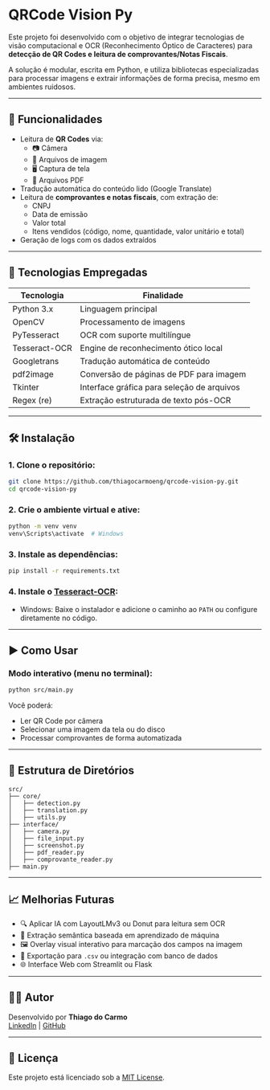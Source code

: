 # QRCode Vision Py

Este projeto foi desenvolvido com o objetivo de integrar tecnologias de visão computacional e OCR (Reconhecimento Óptico de Caracteres) para **detecção de QR Codes e leitura de comprovantes/Notas Fiscais**.

A solução é modular, escrita em Python, e utiliza bibliotecas especializadas para processar imagens e extrair informações de forma precisa, mesmo em ambientes ruidosos.

---

## 🚀 Funcionalidades

- Leitura de **QR Codes** via:
  - 📷 Câmera
  - 📄 Arquivos de imagem
  - 🖥️ Captura de tela
  - 📑 Arquivos PDF
- Tradução automática do conteúdo lido (Google Translate)
- Leitura de **comprovantes e notas fiscais**, com extração de:
  - CNPJ
  - Data de emissão
  - Valor total
  - Itens vendidos (código, nome, quantidade, valor unitário e total)
- Geração de logs com os dados extraídos

---

## 🧠 Tecnologias Empregadas

| Tecnologia      | Finalidade                                      |
|-----------------|--------------------------------------------------|
| Python 3.x      | Linguagem principal                             |
| OpenCV          | Processamento de imagens                        |
| PyTesseract     | OCR com suporte multilíngue                     |
| Tesseract-OCR   | Engine de reconhecimento ótico local            |
| Googletrans     | Tradução automática de conteúdo                 |
| pdf2image       | Conversão de páginas de PDF para imagem         |
| Tkinter         | Interface gráfica para seleção de arquivos      |
| Regex (re)      | Extração estruturada de texto pós-OCR           |

---

## 🛠️ Instalação

### 1. Clone o repositório:
```bash
git clone https://github.com/thiagocarmoeng/qrcode-vision-py.git
cd qrcode-vision-py
```

### 2. Crie o ambiente virtual e ative:
```bash
python -m venv venv
venv\Scripts\activate  # Windows
```

### 3. Instale as dependências:
```bash
pip install -r requirements.txt
```

### 4. Instale o [Tesseract-OCR](https://github.com/tesseract-ocr/tesseract):
- Windows: Baixe o instalador e adicione o caminho ao `PATH` ou configure diretamente no código.

---

## ▶️ Como Usar

### Modo interativo (menu no terminal):
```bash
python src/main.py
```

Você poderá:
- Ler QR Code por câmera
- Selecionar uma imagem da tela ou do disco
- Processar comprovantes de forma automatizada

---

## 📂 Estrutura de Diretórios

```
src/
├── core/
│   ├── detection.py
│   ├── translation.py
│   ├── utils.py
├── interface/
│   ├── camera.py
│   ├── file_input.py
│   ├── screenshot.py
│   ├── pdf_reader.py
│   ├── comprovante_reader.py
├── main.py
```

---

## 📈 Melhorias Futuras

- 🔍 Aplicar IA com LayoutLMv3 ou Donut para leitura sem OCR
- 💬 Extração semântica baseada em aprendizado de máquina
- 🖼 Overlay visual interativo para marcação dos campos na imagem
- 💾 Exportação para `.csv` ou integração com banco de dados
- 🌐 Interface Web com Streamlit ou Flask

---

## 👨‍💻 Autor

Desenvolvido por **Thiago do Carmo**  
[LinkedIn](https://www.linkedin.com/in/thiagocarmoeng) | [GitHub](https://github.com/thiagocarmoeng)

---

## 📄 Licença

Este projeto está licenciado sob a [MIT License](LICENSE).
